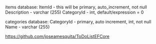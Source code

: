 items database:
ItemId - this will be primary, auto_increment, not null
Description - varchar (255)
CategoryId - int, default/expression = 0

categories database:
CategoryId - primary, auto increment, int, not null
Name - varchar (255)

https://github.com/joseamesquita/ToDoListEFCore
